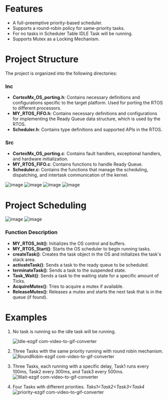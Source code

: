 # Features
- A full-preemptive priority-based scheduler.
- Supports a round-robin policy for same-priority tasks.
- For no tasks in Scheduler Table IDLE Task will be running.
- Supports Mutex as a Locking Mechanism.

# Project Structure
The project is organized into the following directories:

### Inc
- **CortexMx_OS_porting.h**: Contains necessary definitions and configurations specific to the target platform. Used for porting the RTOS to different processors.
- **MY_RTOS_FIFO.h**: Contains necessary definitions and configurations for implementing the Ready Queue data structure, which is used by the RTOS.
- **Scheduler.h**: Contains type definitions and supported APIs in the RTOS.

 ### Src 
- **CortexMx_OS_porting.c**: Contains fault handlers, exceptional handlers, and hardware initialization.
- **MY_RTOS_FIFO.c**: Contains functions to handle Ready Queue.
- **Scheduler.c**: Contains the functions that manage the scheduling, dispatching, and intertask communication of the kernel.
  
![image](https://github.com/user-attachments/assets/471bd95f-6306-4536-84aa-6012b48e920d)
![image](https://github.com/user-attachments/assets/245fe92e-3ee0-4eb4-a3ee-d8a98ab8f679)
![image](https://github.com/user-attachments/assets/a61ec285-dd11-46b7-933d-67ce33ae8103)
![image](https://github.com/user-attachments/assets/b1c46fcf-f09b-4327-a96f-26911a5fdac2)
# Project Scheduling
![image](https://github.com/user-attachments/assets/02c2d4db-1816-485a-b94f-b6b8a801079f)
![image](https://github.com/user-attachments/assets/94049d06-fdcf-468b-aff0-6a164191326a)
### Function Description

- **MY_RTOS_Init()**: Initializes the OS control and buffers.
- **MY_RTOS_Start()**: Starts the OS scheduler to begin running tasks.
- **createTask()**: Creates the task object in the OS and initializes the task's stack area.
- **activateTask()**: Sends a task to the ready queue to be scheduled.
- **terminateTask()**: Sends a task to the suspended state.
- **Task_Wait()**: Sends a task to the waiting state for a specific amount of Ticks.
- **AcquireMutex()**: Tries to acquire a mutex if available.
- **ReleaseMutex()**: Releases a mutex and starts the next task that is in the queue (if found).

# Examples

1. No task is running so the idle task will be running.
   
     ![Idle-ezgif com-video-to-gif-converter](https://github.com/user-attachments/assets/866aa10a-5d54-4546-b628-8487efebcad0)

3. Three Tasks with the same priority running with round robin mechanism.
![RoundRobin-ezgif com-video-to-gif-converter](https://github.com/user-attachments/assets/34fce437-d03f-45a6-934f-f4c0ac8851f1)
  
4. Three Tasks, each running with a specific delay, Task1 runs every 100ms, Task2 every 300ms, and Task3 every 500ms.
![Wait-ezgif com-video-to-gif-converter](https://github.com/user-attachments/assets/5554b74d-518d-49ac-972b-10c611e8af93)
 
5. Four Tasks with different priorities. _Taks1<Task2<Task3<Task4_
 ![priority-ezgif com-video-to-gif-converter](https://github.com/user-attachments/assets/ea7c6834-feee-46b4-abc3-c984363322c8)

